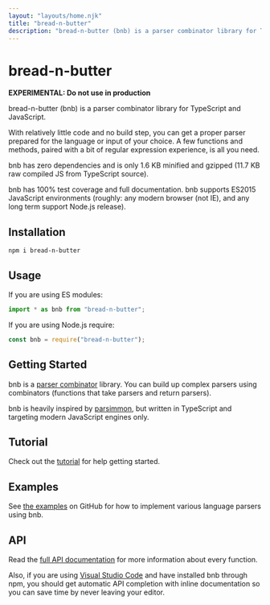 ```yaml
---
layout: "layouts/home.njk"
title: "bread-n-butter"
description: "bread-n-butter (bnb) is a parser combinator library for TypeScript and JavaScript."
---
```


# bread-n-butter

**EXPERIMENTAL: Do not use in production**

bread-n-butter (bnb) is a parser combinator library for TypeScript and
JavaScript.

With relatively little code and no build step, you can get a proper parser
prepared for the language or input of your choice. A few functions and methods,
paired with a bit of regular expression experience, is all you need.

bnb has zero dependencies and is only 1.6 KB minified and gzipped (11.7 KB
raw compiled JS from TypeScript source).

bnb has 100% test coverage and full documentation. bnb supports ES2015
JavaScript environments (roughly: any modern browser (not IE), and any long term
support Node.js release).

## Installation

```shell
npm i bread-n-butter
```

## Usage

If you are using ES modules:

```js
import * as bnb from "bread-n-butter";
```

If you are using Node.js require:

```js
const bnb = require("bread-n-butter");
```

## Getting Started

bnb is a [parser combinator](https://en.wikipedia.org/wiki/Parser_combinator)
library. You can build up complex parsers using combinators (functions that take
parsers and return parsers).

bnb is heavily inspired by [parsimmon](https://github.com/jneen/parsimmon), but
written in TypeScript and targeting modern JavaScript engines only.

## Tutorial

Check out the [tutorial](/tutorial) for help getting started.

## Examples

See [the
examples](https://github.com/wavebeem/bread-n-butter/tree/main/examples) on
GitHub for how to implement various language parsers using bnb.

## API

Read the [full API documentation](/api) for more information about every
function.

Also, if you are using [Visual Studio Code](https://code.visualstudio.com/) and
have installed bnb through npm, you should get automatic API completion with
inline documentation so you can save time by never leaving your editor.
